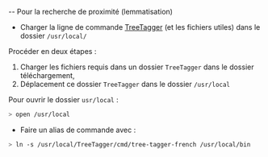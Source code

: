 
-- Pour la recherche de proximité (lemmatisation)

* Charger la ligne de commande [TreeTagger](http://www.cis.uni-muenchen.de/~schmid/tools/TreeTagger/#parfiles) (et les fichiers utiles) dans le dossier `/usr/local/`

Procéder en deux étapes :

1. Charger les fichiers requis dans un dossier `TreeTagger` dans le dossier téléchargement,
2. Déplacement ce dossier `TreeTagger` dans le dossier `/usr/local`

Pour ouvrir le dossier `usr/local` :

```bash
> open /usr/local
```

* Faire un alias de commande avec :

```bash
> ln -s /usr/local/TreeTagger/cmd/tree-tagger-french /usr/local/bin
```
